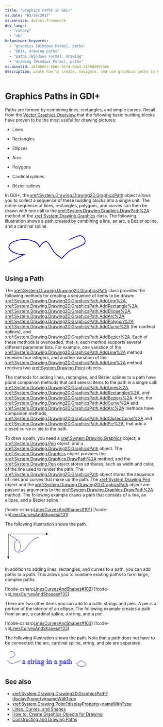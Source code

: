 ```yaml
---
title: "Graphics Paths in GDI+"
ms.date: "03/30/2017"
ms.service: dotnet-framework
dev_langs: 
  - "csharp"
  - "vb"
helpviewer_keywords: 
  - "graphics [Windows Forms], paths"
  - "GDI+, drawing paths"
  - "paths [Windows Forms], drawing"
  - "drawing [Windows Forms], paths"
ms.assetid: a5500dec-666c-41fd-9da3-2169dd89c5eb
description: Learn how to create, navigate, and use graphics paths in GDI+ with supporting descriptions and links.
---
```

# Graphics Paths in GDI+

Paths are formed by combining lines, rectangles, and simple curves. Recall from the [Vector Graphics Overview](vector-graphics-overview.md) that the following basic building blocks have proven to be the most useful for drawing pictures:  
  
- Lines  
  
- Rectangles  
  
- Ellipses  
  
- Arcs  
  
- Polygons  
  
- Cardinal splines  
  
- Bézier splines  
  
In GDI+, the <xref:System.Drawing.Drawing2D.GraphicsPath> object allows you to collect a sequence of these building blocks into a single unit. The entire sequence of lines, rectangles, polygons, and curves can then be drawn with one call to the <xref:System.Drawing.Graphics.DrawPath%2A> method of the <xref:System.Drawing.Graphics> class. The following illustration shows a path created by combining a line, an arc, a Bézier spline, and a cardinal spline.  
  
![Image of a single-line path, starting from a straight line and continuing into different shapes.](./media/aboutgdip02-art14.gif "Aboutgdip02_art14")  
  
## Using a Path  

The <xref:System.Drawing.Drawing2D.GraphicsPath> class provides the following methods for creating a sequence of items to be drawn: <xref:System.Drawing.Drawing2D.GraphicsPath.AddLine%2A>, <xref:System.Drawing.Drawing2D.GraphicsPath.AddRectangle%2A>, <xref:System.Drawing.Drawing2D.GraphicsPath.AddEllipse%2A>, <xref:System.Drawing.Drawing2D.GraphicsPath.AddArc%2A>, <xref:System.Drawing.Drawing2D.GraphicsPath.AddPolygon%2A>, <xref:System.Drawing.Drawing2D.GraphicsPath.AddCurve%2A> (for cardinal splines), and <xref:System.Drawing.Drawing2D.GraphicsPath.AddBezier%2A>. Each of these methods is overloaded; that is, each method supports several different parameter lists. For example, one variation of the <xref:System.Drawing.Drawing2D.GraphicsPath.AddLine%2A> method receives four integers, and another variation of the <xref:System.Drawing.Drawing2D.GraphicsPath.AddLine%2A> method receives two <xref:System.Drawing.Point> objects.  
  
The methods for adding lines, rectangles, and Bézier splines to a path have plural companion methods that add several items to the path in a single call: <xref:System.Drawing.Drawing2D.GraphicsPath.AddLines%2A>, <xref:System.Drawing.Drawing2D.GraphicsPath.AddRectangles%2A>, and <xref:System.Drawing.Drawing2D.GraphicsPath.AddBeziers%2A>. Also, the <xref:System.Drawing.Drawing2D.GraphicsPath.AddCurve%2A> and <xref:System.Drawing.Drawing2D.GraphicsPath.AddArc%2A> methods have companion methods, <xref:System.Drawing.Drawing2D.GraphicsPath.AddClosedCurve%2A> and <xref:System.Drawing.Drawing2D.GraphicsPath.AddPie%2A>, that add a closed curve or pie to the path.  
  
To draw a path, you need a <xref:System.Drawing.Graphics> object, a <xref:System.Drawing.Pen> object, and a <xref:System.Drawing.Drawing2D.GraphicsPath> object. The <xref:System.Drawing.Graphics> object provides the <xref:System.Drawing.Graphics.DrawPath%2A> method, and the <xref:System.Drawing.Pen> object stores attributes, such as width and color, of the line used to render the path. The <xref:System.Drawing.Drawing2D.GraphicsPath> object stores the sequence of lines and curves that make up the path. The <xref:System.Drawing.Pen> object and the <xref:System.Drawing.Drawing2D.GraphicsPath> object are passed as arguments to the <xref:System.Drawing.Graphics.DrawPath%2A> method. The following example draws a path that consists of a line, an ellipse, and a Bézier spline:  
  
[!code-csharp[LinesCurvesAndShapes#101](~/samples/snippets/csharp/VS_Snippets_Winforms/LinesCurvesAndShapes/CS/Class1.cs#101)]
[!code-vb[LinesCurvesAndShapes#101](~/samples/snippets/visualbasic/VS_Snippets_Winforms/LinesCurvesAndShapes/VB/Class1.vb#101)]  
  
The following illustration shows the path.  
  
![Image of a path displayed within a graph.](./media/aboutgdip02-art15.gif "Aboutgdip02_art15")  
  
In addition to adding lines, rectangles, and curves to a path, you can add paths to a path. This allows you to combine existing paths to form large, complex paths.  
  
[!code-csharp[LinesCurvesAndShapes#102](~/samples/snippets/csharp/VS_Snippets_Winforms/LinesCurvesAndShapes/CS/Class1.cs#102)]
[!code-vb[LinesCurvesAndShapes#102](~/samples/snippets/visualbasic/VS_Snippets_Winforms/LinesCurvesAndShapes/VB/Class1.vb#102)]  
  
There are two other items you can add to a path: strings and pies. A pie is a portion of the interior of an ellipse. The following example creates a path from an arc, a cardinal spline, a string, and a pie:  
  
[!code-csharp[LinesCurvesAndShapes#103](~/samples/snippets/csharp/VS_Snippets_Winforms/LinesCurvesAndShapes/CS/Class1.cs#103)]
[!code-vb[LinesCurvesAndShapes#103](~/samples/snippets/visualbasic/VS_Snippets_Winforms/LinesCurvesAndShapes/VB/Class1.vb#103)]  
  
The following illustration shows the path. Note that a path does not have to be connected; the arc, cardinal spline, string, and pie are separated.  
  
![Paths](./media/aboutgdip02-art16.gif "Aboutgdip02_Art16")  
  
## See also

- <xref:System.Drawing.Drawing2D.GraphicsPath?displayProperty=nameWithType>
- <xref:System.Drawing.Point?displayProperty=nameWithType>
- [Lines, Curves, and Shapes](lines-curves-and-shapes.md)
- [How to: Create Graphics Objects for Drawing](how-to-create-graphics-objects-for-drawing.md)
- [Constructing and Drawing Paths](constructing-and-drawing-paths.md)
